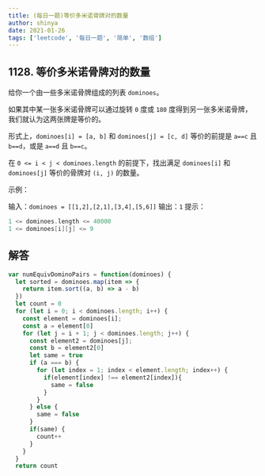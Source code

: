 ```yaml
---
title: (每日一题)等价多米诺骨牌对的数量
author: shinya
date: 2021-01-26
tags: ['leetcode', '每日一题', '简单', '数组']
---
```


## 1128. 等价多米诺骨牌对的数量

给你一个由一些多米诺骨牌组成的列表 `dominoes`。

如果其中某一张多米诺骨牌可以通过旋转 `0` 度或 `180` 度得到另一张多米诺骨牌，我们就认为这两张牌是等价的。

形式上，`dominoes[i] = [a, b]` 和 `dominoes[j] = [c, d]` 等价的前提是 `a==c` 且 `b==d`，或是 `a==d` 且 `b==c`。

在 `0 <= i < j < dominoes.length` 的前提下，找出满足 `dominoes[i]` 和 `dominoes[j]` 等价的骨牌对 `(i, j)` 的数量。

示例：

输入：`dominoes = [[1,2],[2,1],[3,4],[5,6]]`
输出：`1`
提示：

```c
1 <= dominoes.length <= 40000
1 <= dominoes[i][j] <= 9
```

## 解答

```javascript
var numEquivDominoPairs = function(dominoes) {
  let sorted = dominoes.map(item => {
    return item.sort((a, b) => a - b)
  })
  let count = 0
  for (let i = 0; i < dominoes.length; i++) {
    const element = dominoes[i];
    const a = element[0]
    for (let j = i + 1; j < dominoes.length; j++) {
      const element2 = dominoes[j];
      const b = element2[0]
      let same = true 
      if (a === b) {
        for (let index = 1; index < element.length; index++) {
          if(element[index] !== element2[index]){
            same = false
          }
        }
      } else {
        same = false
      }
      if(same) {
        count++
      }
    }
  }
  return count
```
